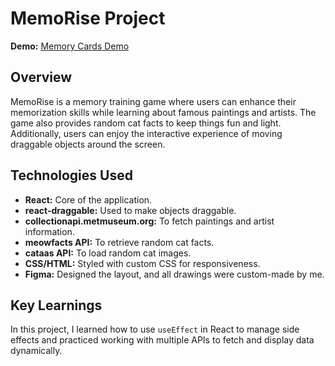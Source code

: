 # MemoRise Project

**Demo:** [Memory Cards Demo](https://memory-cards-delta.vercel.app/)

## Overview

MemoRise is a memory training game where users can enhance their memorization skills while learning about famous paintings and artists. The game also provides random cat facts to keep things fun and light. Additionally, users can enjoy the interactive experience of moving draggable objects around the screen.

## Technologies Used

- **React:** Core of the application.
- **react-draggable:** Used to make objects draggable.
- **collectionapi.metmuseum.org:** To fetch paintings and artist information.
- **meowfacts API:** To retrieve random cat facts.
- **cataas API:** To load random cat images.
- **CSS/HTML:** Styled with custom CSS for responsiveness.
- **Figma:** Designed the layout, and all drawings were custom-made by me.

## Key Learnings

In this project, I learned how to use `useEffect` in React to manage side effects and practiced working with multiple APIs to fetch and display data dynamically.
